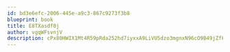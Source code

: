 ```yaml
---
id: bd3e6efc-2006-445e-a9c3-867c9273f3b8
blueprint: book
title: E8TXasdf0j
author: vgqWFsvnjV
description: cPx80HWIX1Mt4R59pRda252hd7iyxxA9LiVU5dzo3mgnxN96cO9B49jZfF4YMjyunreczQdoEz37ctUlLqLnx3Cr1gFgxWowKzZz
---
```


